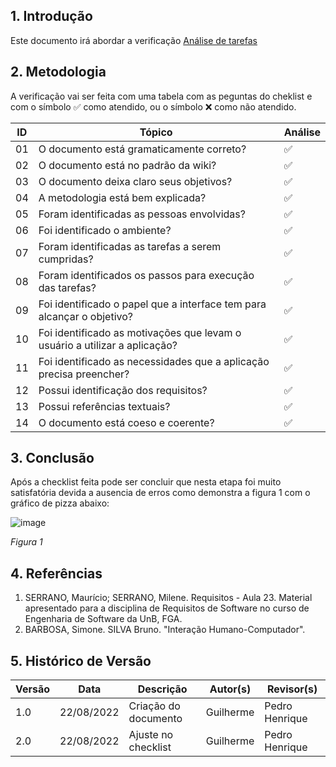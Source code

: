 ## 1. Introdução
Este documento irá abordar a verificação [Análise de tarefas](../analise_requisitos/analise_tarefas.md)


## 2. Metodologia

A verificação vai ser feita com uma tabela com as peguntas do cheklist e com o símbolo ✅ como atendido, ou o símbolo ❌ como não atendido.

| ID  | Tópico                                                                     | Análise |
| --- | -------------------------------------------------------------------------- | ------- |
| 01  | O documento está gramaticamente correto?                                   | ✅      |
| 02  | O documento está no padrão da wiki?                                        | ✅       |
| 03  | O documento deixa claro seus objetivos?                                    | ✅      |
| 04  | A metodologia está bem explicada?                                          | ✅       |
| 05  | Foram identificadas as pessoas envolvidas?                                 | ✅       |
| 06  | Foi identificado o ambiente?                                               | ✅       |
| 07  | Foram identificadas as tarefas a serem cumpridas?                          | ✅       |
| 08  | Foram identificados os passos para execução das tarefas?                   | ✅       |
| 09  | Foi identificado o papel que a interface tem para alcançar o objetivo?     | ✅       |
| 10  | Foi identificado as motivações que levam o usuário a utilizar a aplicação? | ✅       |
| 11  | Foi identificado as necessidades que a aplicação precisa preencher?        | ✅       |
| 12  | Possui identificação dos requisitos?                                       | ✅        |
| 13  | Possui referências textuais?                                               | ✅        |
| 14  | O documento está coeso e coerente?                                         | ✅       |

## 3. Conclusão

Após a checklist feita pode ser concluir que nesta etapa foi muito satisfatória devida a ausencia de erros como demonstra a figura 1 com o gráfico de pizza abaixo:

![image](https://user-images.githubusercontent.com/78215376/189722239-8c2be41b-658c-4dd7-aa22-df9c82429bea.png)

*Figura 1*

## 4. Referências

1. SERRANO, Maurício; SERRANO, Milene. Requisitos - Aula 23. Material apresentado para a disciplina de Requisitos de Software no curso de Engenharia de Software da UnB, FGA.
2. BARBOSA, Simone. SILVA Bruno. "Interação Humano-Computador".


## 5. Histórico de Versão

|Versão	| Data	| Descrição |	Autor(s)	| Revisor(s)|
|--------|----|-----------|-------|---------|
| 1.0 |	22/08/2022	| Criação do documento | Guilherme | Pedro Henrique |
| 2.0 |	22/08/2022	| Ajuste no checklist | Guilherme | Pedro Henrique |

